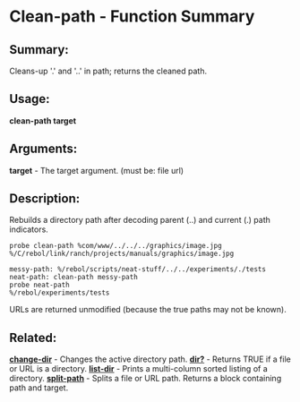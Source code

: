 # Clean-path - Function Summary

## Summary:

Cleans-up '.' and '..' in path; returns the cleaned path.

## Usage:

**clean-path target**

## Arguments:

**target** - The target argument. (must be: file url)

## Description:

Rebuilds a directory path after decoding parent (..) and current (.) path indicators.

```
probe clean-path %com/www/../../../graphics/image.jpg
%/C/rebol/link/ranch/projects/manuals/graphics/image.jpg
```

```
messy-path: %/rebol/scripts/neat-stuff/../../experiments/./tests
neat-path: clean-path messy-path
probe neat-path
%/rebol/experiments/tests
```

URLs are returned unmodified (because the true paths may not be known).

## Related:

[**change-dir**](http://www.rebol.com/docs/words/wchange-dir.html) - Changes the active directory path.
[**dir?**](http://www.rebol.com/docs/words/wdirq.html) - Returns TRUE if a file or URL is a directory.
[**list-dir**](http://www.rebol.com/docs/words/wlist-dir.html) - Prints a multi-column sorted listing of a directory.
[**split-path**](http://www.rebol.com/docs/words/wsplit-path.html) - Splits a file or URL path. Returns a block containing path and target.